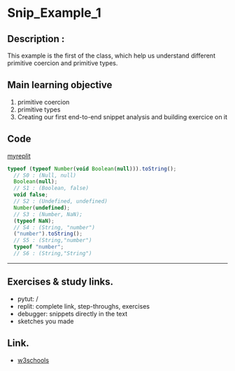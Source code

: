 # Snip_Example_1

## Description :
This example is the first of the class, which help us understand different primitive coercion and primitive types.


## Main learning objective
1. primitive coercion 
2. primitive types
3. Creating our first end-to-end snippet analysis and building exercice on it

## Code
[myreplit](https://repl.it/@Ludovic7127/IroncladWebbedOutcome)
```js
typeof (typeof Number(void Boolean(null))).toString();
  // S0 : (Null, null)
  Boolean(null);
  // S1 : (Boolean, false)
  void false;
  // S2 : (Undefined, undefined)
  Number(undefined);
  // S3 : (Number, NaN);
  (typeof NaN);
  // S4 : (String, "number")
  ("number").toString();
  // S5 : (String,"number")
  typeof "number";
  // S6 : (String,"String")
```
___

## Exercises & study links.  
* pytut: /
* replit: complete link, step-throughs, exercises
* debugger: snippets directly in the text
* sketches you made

## Link.  
* [w3schools](https://www.w3schools.com/js/js_datatypes.asp)

